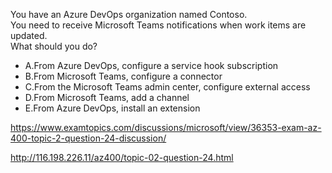 You have an Azure DevOps organization named Contoso.<br/>You need to receive Microsoft Teams notifications when work items are updated.<br/>What should you do?<br/><ul><li class="multi-choice-item correct-hidden"><span class="multi-choice-letter" data-choice-letter="A">A.</span>From Azure DevOps, configure a service hook subscription</li><li class="multi-choice-item"><span class="multi-choice-letter" data-choice-letter="B">B.</span>From Microsoft Teams, configure a connector</li><li class="multi-choice-item"><span class="multi-choice-letter" data-choice-letter="C">C.</span>From the Microsoft Teams admin center, configure external access</li><li class="multi-choice-item"><span class="multi-choice-letter" data-choice-letter="D">D.</span>From Microsoft Teams, add a channel</li><li class="multi-choice-item"><span class="multi-choice-letter" data-choice-letter="E">E.</span>From Azure DevOps, install an extension</li></ul><p><a href="https://www.examtopics.com/discussions/microsoft/view/36353-exam-az-400-topic-2-question-24-discussion/">https://www.examtopics.com/discussions/microsoft/view/36353-exam-az-400-topic-2-question-24-discussion/</a></p><p><a href="http://116.198.226.11/az400/topic-02-question-24.html">http://116.198.226.11/az400/topic-02-question-24.html</a></p><script src="https://giscus.app/client.js"                    data-repo="azsamples/az204"                    data-repo-id="R_kgDOMRXzDQ"                    data-category="General"                    data-category-id="DIC_kwDOMRXzDc4Cgi27"                    data-mapping="pathname"                    data-strict="1"                    data-reactions-enabled="0"                    data-emit-metadata="0"                    data-input-position="bottom"                    data-theme="preferred_color_scheme"                    data-lang="en"                    crossorigin="anonymous"                    async>                    </script>